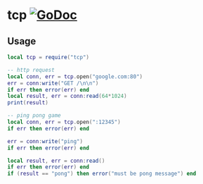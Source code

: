 # tcp [![GoDoc](https://godoc.org/github.com/alexjx/gopher-lua-libs/tcp?status.svg)](https://godoc.org/github.com/alexjx/gopher-lua-libs/tcp)

## Usage

```lua
local tcp = require("tcp")

-- http request
local conn, err = tcp.open("google.com:80")
err = conn:write("GET /\n\n")
if err then error(err) end
local result, err = conn:read(64*1024)
print(result)

-- ping pong game
local conn, err = tcp.open(":12345")
if err then error(err) end

err = conn:write("ping")
if err then error(err) end

local result, err = conn:read()
if err then error(err) end
if (result == "pong") then error("must be pong message") end
```

